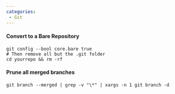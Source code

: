 ```yaml
---
categories:
 - Git
---
```

#### Convert to a Bare Repository

`git config --bool core.bare true`\
`# Then remove all but the .git folder`\
`cd yourrepo && rm -rf`

#### Prune all merged branches

`git branch --merged | grep -v "\*" | xargs -n 1 git branch -d`

